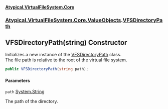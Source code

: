#### [Atypical.VirtualFileSystem.Core](VirtualFileSystem.md 'VirtualFileSystem')
### [Atypical.VirtualFileSystem.Core.ValueObjects](VirtualFileSystem.md#Atypical.VirtualFileSystem.Core.ValueObjects 'Atypical.VirtualFileSystem.Core.ValueObjects').[VFSDirectoryPath](VFSDirectoryPath.md 'Atypical.VirtualFileSystem.Core.ValueObjects.VFSDirectoryPath')

## VFSDirectoryPath(string) Constructor

Initializes a new instance of the [VFSDirectoryPath](VFSDirectoryPath.md 'Atypical.VirtualFileSystem.Core.ValueObjects.VFSDirectoryPath') class.  
The file path is relative to the root of the virtual file system.

```csharp
public VFSDirectoryPath(string path);
```
#### Parameters

<a name='Atypical.VirtualFileSystem.Core.ValueObjects.VFSDirectoryPath.VFSDirectoryPath(string).path'></a>

`path` [System.String](https://docs.microsoft.com/en-us/dotnet/api/System.String 'System.String')

The path of the directory.
